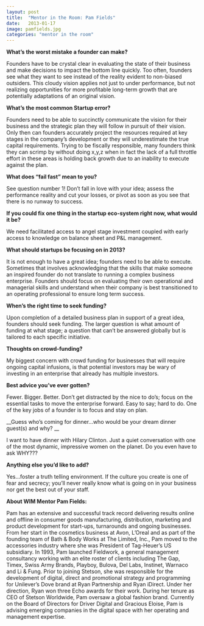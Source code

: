 ```yaml
---
layout: post
title:  "Mentor in the Room: Pam Fields"
date:   2013-01-17
image: pamfields.jpg
categories: "mentor in the room"
---
```


__What’s the worst mistake a founder can make?__

Founders have to be crystal clear in evaluating the state of their business and make decisions to impact the bottom line quickly. Too often, founders see what they want to see instead of the reality evident to non-biased outsiders. This cloudy vision applies not just to under performance, but not realizing opportunities for more profitable long-term growth that are potentially adaptations of an original vision.


__What’s the most common Startup error?__

Founders need to be able to succinctly communicate the vision for their business and the strategic plan they will follow in pursuit of their vision. Only then can founders accurately project the resources required at key stages in the company’s development or they will underestimate the true capital requirements. Trying to be fiscally responsible, many founders think they can scrimp by without doing x,y,z when in fact the lack of a full throttle effort in these areas is holding back growth due to an inability to execute against the plan.


__What does “fail fast” mean to you?__

See question number 1! Don’t fall in love with your idea; assess the performance reality and cut your losses, or pivot as soon as you see that there is no runway to success.


__If you could fix one thing in the startup eco-system right now, what would it be?__

We need facilitated access to angel stage investment coupled with early access to knowledge on balance sheet and P&amp;L management.


__What should startups be focusing on in 2013?__

It is not enough to have a great idea; founders need to be able to execute. Sometimes that involves acknowledging that the skills that make someone an inspired founder do not translate to running a complex business enterprise. Founders should focus on evaluating their own operational and managerial skills and understand when their company is best transitioned to an operating professional to ensure long term success.


__When’s the right time to seek funding?__

Upon completion of a detailed business plan in support of a great idea, founders should seek funding. The larger question is what amount of funding at what stage; a question that can’t be answered globally but is tailored to each specific initiative.


__Thoughts on crowd-funding?__

My biggest concern with crowd funding for businesses that will require ongoing capital infusions, is that potential investors may be wary of investing in an enterprise that already has multiple investors.


__Best advice you’ve ever gotten?__

Fewer. Bigger. Better. Don’t get distracted by the nice to do’s; focus on the essential tasks to move the enterprise forward. Easy to say; hard to do. One of the key jobs of a founder is to focus and stay on plan.


__Guess who’s coming for dinner…who would be your dream dinner guest(s) and why? __

I want to have dinner with Hilary Clinton. Just a quiet conversation with one of the most dynamic, impressive women on the planet. Do you even have to ask WHY???


__Anything else you’d like to add?__

Yes…foster a truth telling environment. If the culture you create is one of fear and secrecy; you’ll never really know what is going on in your business nor get the best out of your staff.


__About WIM Mentor Pam Fields:__

Pam has an extensive and successful track record delivering results online and offline in consumer goods manufacturing, distribution, marketing and product development for start-ups, turnarounds and ongoing businesses. From her start in the cosmetics business at Avon, L’Oreal and as part of the founding team of Bath &amp; Body Works at The Limited, Inc., Pam moved to the accessories industry where she was President of Tag-Heuer’s US subsidiary. In 1993, Pam launched Fieldwork, a general management consultancy working with an elite roster of clients including The Gap, Timex, Swiss Army Brands, Playboy, Bulova, Del Labs, Instinet, Warnaco and Li &amp; Fung. Prior to joining Stetson, she was responsible for the development of digital, direct and promotional strategy and programming for Unilever’s Dove brand at Ryan Partnership and Ryan iDirect. Under her direction, Ryan won three Echo awards for their work. During her tenure as CEO of Stetson Worldwide, Pam oversaw a global fashion brand. Currently on the Board of Directors for Driver Digital and Gracious Eloise, Pam is advising emerging companies in the digital space with her operating and management expertise.

